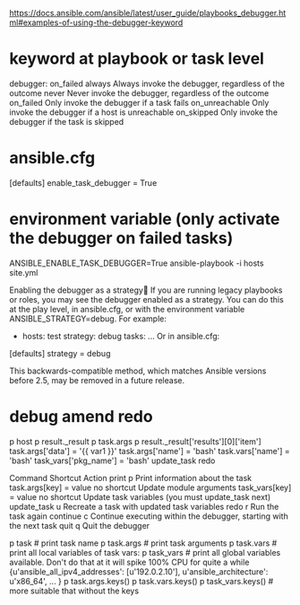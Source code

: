 https://docs.ansible.com/ansible/latest/user_guide/playbooks_debugger.html#examples-of-using-the-debugger-keyword

# keyword at playbook or task level
debugger: on_failed
always         Always invoke the debugger, regardless of the outcome
never          Never invoke the debugger, regardless of the outcome
on_failed      Only invoke the debugger if a task fails
on_unreachable Only invoke the debugger if a host is unreachable
on_skipped     Only invoke the debugger if the task is skipped

# ansible.cfg
[defaults]
enable_task_debugger = True

# environment variable (only activate the debugger on failed tasks)
ANSIBLE_ENABLE_TASK_DEBUGGER=True ansible-playbook -i hosts site.yml

Enabling the debugger as a strategy
If you are running legacy playbooks or roles, you may see the debugger enabled as a strategy. You can do this at the play level, in ansible.cfg, or with the environment variable ANSIBLE_STRATEGY=debug. For example:

- hosts: test
  strategy: debug
  tasks:
  ...
Or in ansible.cfg:

[defaults]
strategy = debug

This backwards-compatible method, which matches Ansible versions before 2.5, may be removed in a future release.

# debug amend redo
p host
p result._result
p task.args
p result._result['results'][0]['item']
task.args['data'] = '{{ var1 }}'
task.args['name'] = 'bash'
task.vars['name'] = 'bash'
task_vars['pkg_name'] = 'bash'
update_task
redo

Command                   Shortcut      Action
print                     p             Print information about the task
task.args[key] = value    no shortcut   Update module arguments
task_vars[key] = value    no shortcut   Update task variables (you must update_task next)
update_task               u             Recreate a task with updated task variables
redo                      r             Run the task again
continue                  c             Continue executing within the debugger, starting with the next task
quit                      q             Quit the debugger


p task       # print task name
p task.args  # print task arguments
p task.vars  # print all local variables of task vars:
p task_vars  # print all global variables available. Don't do that at it will spike 100% CPU for quite a while
{u'ansible_all_ipv4_addresses': [u'192.0.2.10'],
 u'ansible_architecture': u'x86_64',
 ...
}
p task.args.keys()
p task.vars.keys()
p task_vars.keys() # more suitable that without the keys
